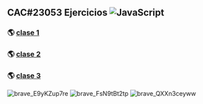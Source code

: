 ## CAC#23053 Ejercicios ![JavaScript](https://img.shields.io/badge/-JavaScript-222222?style=flat&logo=JavaScript&logoColor=F7DF1E&label=)
### 🌎 [clase 1](https://cac-js-clase1.onrender.com)
### 🌎 [clase 2](https://cac-js-clase2.onrender.com)
### 🌎 [clase 3](https://cac-js-clase3.onrender.com)

![brave_E9yKZup7re](https://user-images.githubusercontent.com/106033066/231346319-84d9df0b-afca-4c43-9a91-d9a5dd22f521.png)
![brave_FsN9tBt2tp](https://user-images.githubusercontent.com/106033066/232187266-93e0c983-562b-4d18-8f8e-f80152c8f83b.png)
![brave_QXXn3ceyww](https://user-images.githubusercontent.com/106033066/233234276-9875e07e-82a6-426d-93b4-6cbbaf5e166c.png)
